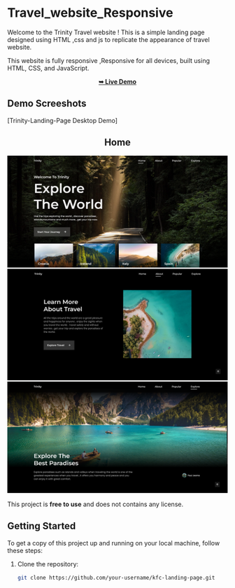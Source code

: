 # Travel_website_Responsive

Welcome to the Trinity Travel website ! This is a simple landing page designed using HTML ,css and js to replicate the appearance of travel website.<br>


This website is fully responsive ,Responsive for all devices, built using HTML, CSS, and JavaScript.
<div align="center">
  <a href="https://trinity-travel-web.netlify.app"><strong>➥ Live Demo</strong></a>

</div>

## Demo Screeshots

[Trinity-Landing-Page Desktop Demo]
<div align="center">
   <h2>Home</h2>
   <img src="readme-images/homepage.png" />
   <img src="readme-images/about.png" />
   <img src="readme-images/explore.png" />
  
</div>

This project is **free to use** and does not contains any license.


## Getting Started

To get a copy of this project up and running on your local machine, follow these steps:

1. Clone the repository:

   ```bash
   git clone https://github.com/your-username/kfc-landing-page.git
